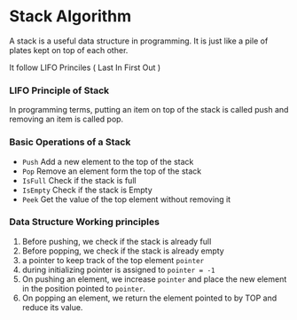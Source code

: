 # Stack Algorithm
A stack is a useful data structure in programming. It is just like a pile of plates kept on top of each other.

It follow LIFO Princiles ( Last In First Out )

### LIFO Principle of Stack
In programming terms, putting an item on top of the stack is called push and removing an item is called pop.


### Basic Operations of a Stack 

* `Push`  Add a new element to the top of the stack
* `Pop`  Remove an element form the top of the stack
* `IsFull`  Check if the stack is full
* `IsEmpty`  Check if the stack is Empty
* `Peek`  Get the value of the top element without removing it

### Data Structure Working principles
1. Before pushing, we check if the stack is already full
2. Before popping, we check if the stack is already empty
3. a pointer to keep track of the top element `pointer`
4. during initializing pointer is assigned to `pointer = -1`
5. On pushing an element, we increase `pointer` and place the new element in the position pointed to `pointer`.
6. On popping an element, we return the element pointed to by TOP and reduce its value.


